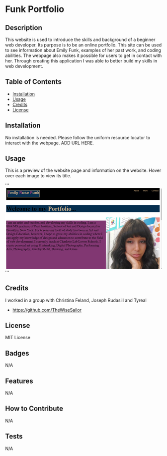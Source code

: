 # Funk Portfolio

## Description

This website is used to introduce the skills and background of a beginner web developer. Its purpose is to be an online portfolio. This site can be used to see information about Emily Funk, examples of her past work, and coding abilities. The webpage also makes it possible for users to get in contact with her. Through creating this application I was able to better build my skills in web development. 

## Table of Contents

- [Installation](#installation)
- [Usage](#usage)
- [Credits](#credits)
- [License](#license)

## Installation

No installation is needed. Please follow the uniform resource locator to interact with the webpage. ADD URL HERE.

## Usage
This is a preview of the website page and information on the website. Hover over each image to view its title.

'''
 ![alt-text](https://raw.githubusercontent.com/4FunkE/funk-code-protfolio/main/assests/images/prtfolio-website.png)
 '''

## Credits

I worked in a group with Christina Feland, Joseph Rudasill and Tyreal 

- https://github.com/TheWiseSailor

## License

MIT License

## Badges

N/A

## Features

N/A

## How to Contribute

N/A

## Tests

N/A